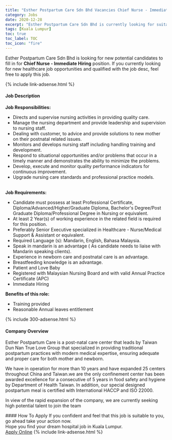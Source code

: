 ```yaml
---
title: "Esther Postpartum Care Sdn Bhd Vacancies Chief Nurse - Immediate Hiring" 
category: Jobs 
date: 2020-12-28 
excerpt: "Esther Postpartum Care Sdn Bhd is currently looking for suitable person to fill in the Chief Nurse - Immediate Hiring which positioned at Kuala Lumpur" 
tags: [Kuala Lumpur] 
toc: true 
toc_label: TOC 
toc_icon: "fire" 
--- 
```


<p>Esther Postpartum Care Sdn Bhd is looking for new potential candidates to fill in for <b>Chief Nurse - Immediate Hiring</b> position. If you currently looking for new healthcare job opportunities and qualified with the job desc, feel free to apply this job.
</p>{% include link-adsense.html %} 
<div><div><div><h4>Job Description</h4></div></div><div><div><span><div><div><strong>Job Responsibilities:</strong><br><ul><li>&#8203;Directs and supervise nursing activities in providing quality care.</li><li>Manage the nursing department and provide leadership and supervision to nursing staff.</li><li>Dealing with customer, to advice and provide solutions to new mother on their postnatal related issues.</li><li>Monitors and develops nursing staff including handling training and development.</li><li>Respond to situational opportunities and/or problems that occur in a timely manner and demonstrates the ability to minimize the problems.</li><li>Develop, execute and monitor quality performance indicators for continuous improvement.</li><li>Upgrade nursing care standards and professional practice models.</li></ul><br><strong>Job Requirements:</strong><br><ul><li>Candidate must possess at least Professional Certificate, Diploma/Advanced/Higher/Graduate Diploma, Bachelor's Degree/Post Graduate Diploma/Professional Degree in Nursing or equivalent.</li><li>At least 2 Year(s) of working experience in the related field is required for this position.</li><li>Preferably Senior Executive specialized in Healthcare - Nurse/Medical Support &amp; Assistant or equivalent.</li><li>Required Language (s): Mandarin, English, Bahasa Malaysia.</li><li>Speak in mandarin is an advantage ( As candidate needs to liaise with Mandarin speaking clients).</li><li>Experience in newborn care and postnatal care is an advantage.</li><li>Breastfeeding knowledge is an advantage.</li><li>Patient and Love Baby</li><li>Registered with Malaysian Nursing Board and with valid Annual Practice Certificate (APC)</li><li>Immediate Hiring</li></ul><div><strong>Benefits of this role:</strong></div><ul><li>Training provided</li><li>Reasonable Annual leaves entitlement</li></ul></div></div></span></div></div></div> 
{% include 300-adsense.html %} 
<div><div><div><h4>Company Overview</h4></div></div><div><div><span><div><p>Esther Postpartum Care is a post-natal care center that leads by Taiwan Dun Nan True Love Group that specialized in providing traditional postpartum practices with modern medical expertise, ensuring adequate and proper care for both mother and newborn.</p><p>We have in operation for more than 10 years and have expanded 25 centers throughout China and Taiwan.we are the only confinement center has been awarded excellence for a consecutive of 5 years in food safety and hygiene by Department of Health Taiwan. In addition, our special designed postpartum meal is certified with International HACCP and ISO 22000.</p><p>In view of the rapid expansion of the company, we are currently seeking high potential talent to join the team&#160;</p></div></span></div></div></div> 
#### How To Apply 
If you confident and feel that this job is suitable to you, go ahead take your action now. <br/> 
Hope you find your dream hospital job in Kuala Lumpur. <br/> 
<a href="https://www.jobstreet.com.my/en/job/chief-nurse-immediate-hiring-4442621?jobId=jobstreet-my-job-4442621&sectionRank=22&token=0~84b3b92f-fe39-4c9a-a123-79e7e5cc63e6&fr=SRP%20View%20In%20New%20Ta" class="btn btn--warning" target="_blank" rel="nofollow noopenner">Apply Online</a> 
{% include link-adsense.html %} 